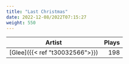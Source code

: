 ```yaml
---
title: "Last Christmas"
date: 2022-12-08/2022T07:15:27
weight: 550
---
```




 Artist | Plays 
----- | -----:
[Glee]({{< ref "t30032566">}}) | 198
